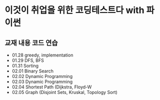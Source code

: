 # 이것이 취업을 위한 코딩테스트다 with 파이썬
## 교재 내용 코드 연습
+ 01.28 greedy, implementation
+ 01.29 DFS, BFS
+ 01.31 Sorting
+ 02.01 Binary Search
+ 02.02 Dynamic Programming
+ 02.03 Dynamic Programming
+ 02.04 Shortest Path (Dijkstra, Floyd-W
+ 02.05 Graph (Disjoint Sets, Kruskal, Topology Sort)